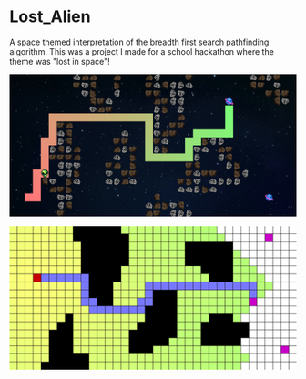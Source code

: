 # Lost_Alien
A space themed interpretation of the breadth first search pathfinding algorithm. This was a project I made for a school hackathon where the theme was "lost in space"!

![plot](./Sprites/Thumbnail1.png)

![plot](./Sprites/Thumbnail2.png)
